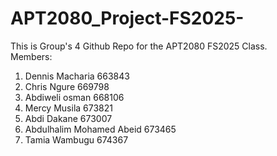 ﻿# APT2080_Project-FS2025-

This is Group's 4 Github Repo for the APT2080 FS2025 Class. <br>
Members:
1. Dennis Macharia 663843
2. Chris Ngure 669798
3. Abdiweli osman 668106
4. Mercy Musila 673821
5. Abdi Dakane 673007
6. Abdulhalim Mohamed Abeid 673465
7. Tamia Wambugu 674367


